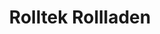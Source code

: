---
title: "Rolltek Rollladen"
url: /klagenfurt-am-woerthersee/rolltek-rollladen/
shop: Baumarkt
---
